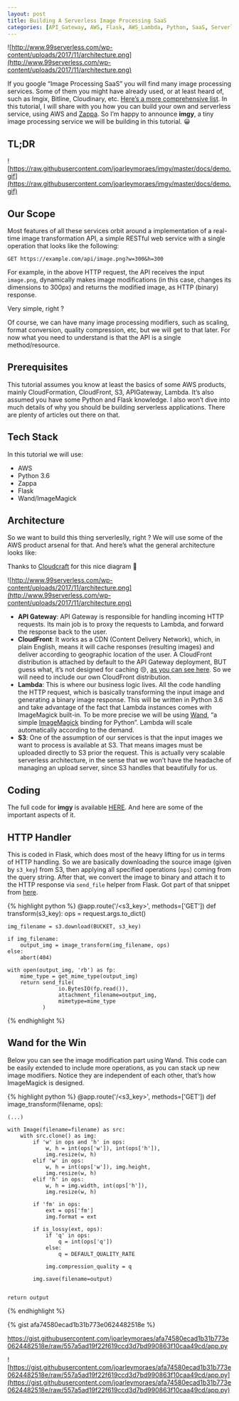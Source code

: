 ```yaml
---
layout: post
title: Building A Serverless Image Processing SaaS
categories: [API_Gateway, AWS, Flask, AWS_Lambda, Python, SaaS, Serverless, Zappa]
---
```


![http://www.99serverless.com/wp-content/uploads/2017/11/architecture.png](http://www.99serverless.com/wp-content/uploads/2017/11/architecture.png)


If you google “Image Processing SaaS” you will find many image processing services. Some of them you might have already used, or at least heard of, such as Imgix, Bitline, Cloudinary, etc. [Here’s a more comprehensive list](https://gist.github.com/cheeaun/6385645). In this tutorial, I will share with you how you can build your own and serverless service, using AWS and [Zappa](https://github.com/Miserlou/Zappa). So I’m happy to announce **imgy**, a tiny image processing service we will be building in this tutorial. 😀

<!--more-->


## TL;DR

![https://raw.githubusercontent.com/joarleymoraes/imgy/master/docs/demo.gif](https://raw.githubusercontent.com/joarleymoraes/imgy/master/docs/demo.gif)



## Our Scope

Most features of all these services orbit around a implementation of a real-time image transformation API, a simple RESTful web service with a single operation that looks like the following:

`GET https://example.com/api/image.png?w=300&h=300`


For example, in the above HTTP request, the API receives the input `image.png`, dynamically makes image modifications (in this case, changes its dimensions to 300px) and returns the modified image, as HTTP (binary) response.

Very simple, right ?

Of course, we can have many image processing modifiers, such as scaling, format conversion, quality compression, etc, but we will get to that later. For now what you need to understand is that the API is a single method/resource.


## Prerequisites

This tutorial assumes you know at least the basics of some AWS products, mainly CloudFormation, CloudFront, S3, APIGateway, Lambda. It’s also assumed you have some Python and Flask knowledge. I also won’t dive into much details of why you should be building serverless applications. There are plenty of articles out there on that.


## Tech Stack

In this tutorial we will use:

- AWS
- Python 3.6
- Zappa
- Flask
- Wand/ImageMagick


## Architecture

So we want to build this thing serverleslly, right ? We will use some of the AWS product arsenal for that. And here’s what the general architecture looks like:

Thanks to [Cloudcraft](https://cloudcraft.co/) for this nice diagram 🙂

![http://www.99serverless.com/wp-content/uploads/2017/11/architecture.png](http://www.99serverless.com/wp-content/uploads/2017/11/architecture.png)


- **API Gateway**: API Gateway is responsible for handling incoming HTTP requests. Its main job is to proxy the requests to Lambda, and forward the response back to the user.
- **CloudFront**: It works as a CDN (Content Delivery Network), which, in plain English, means it will cache responses (resulting images) and deliver according to geographic location of the user. A CloudFront distribution is attached by default to the API Gateway deployment, BUT guess what, it’s not designed for caching 😒, [as you can see here](https://forums.aws.amazon.com/message.jspa?messageID=646291). So we will need to include our own CloudFront distribution.
- **Lambda**: This is where our business logic lives. All the code handling the HTTP request, which is basically transforming the input image and generating a binary image response. This will be written in Python 3.6 and take advantage of the fact that Lambda instances comes with ImageMagick built-in. To be more precise we will be using [Wand](http://docs.wand-py.org/en/0.4.4/), “a simple [ImageMagick](http://www.imagemagick.org/script/index.php) binding for Python”. Lambda will scale automatically according to the demand.
- **S3**: One of the assumption of our services is that the input images we want to process is available at S3. That means images must be uploaded directly to S3 prior the request. This is actually very scalable serverless architecture, in the sense that we won’t have the headache of managing an upload server, since S3 handles that beautifully for us.


## Coding


The full code for **imgy** is available [HERE](https://github.com/joarleymoraes/imgy).  And here are some of the important aspects of it.


## HTTP Handler

This is coded in Flask, which does most of the heavy lifting for us in terms of HTTP handling. So we are basically downloading the source image (given by `s3_key`) from S3, then applying all specified operations (`ops`) coming from the query string. After that, we convert the image to binary and attach it to the HTTP response via `send_file` helper from Flask. Got part of that snippet from [here](https://blog.zappa.io/posts/serving-binary-data-through-aws-api-gateway-automatically-with-zappa).


{% highlight python %}
@app.route('/<s3_key>', methods=['GET'])
def transform(s3_key):
    ops = request.args.to_dict()

    img_filename = s3.download(BUCKET, s3_key)

    if img_filename:
        output_img = image_transform(img_filename, ops)
    else:
        abort(404)

    with open(output_img, 'rb') as fp:
        mime_type = get_mime_type(output_img)
        return send_file(
                    io.BytesIO(fp.read()),
                    attachment_filename=output_img,
                    mimetype=mime_type
               )
{% endhighlight %}

## Wand for the Win

Below you can see the image modification part using Wand. This code can be easily extended to include more operations, as you can stack up new image modifiers. Notice they are independent of each other, that’s how ImageMagick is designed.

{% highlight python %}
@app.route('/<s3_key>', methods=['GET'])
def image_transform(filename, ops):
    
    (...)

    with Image(filename=filename) as src:
        with src.clone() as img:
            if 'w' in ops and 'h' in ops:
                w, h = int(ops['w']), int(ops['h']),
                img.resize(w, h)
            elif 'w' in ops:
                w, h = int(ops['w']), img.height,
                img.resize(w, h)
            elif 'h' in ops:
                w, h = img.width, int(ops['h']),
                img.resize(w, h)

            if 'fm' in ops:
                ext = ops['fm']
                img.format = ext
            
            if is_lossy(ext, ops):
                if 'q' in ops:
                    q = int(ops['q'])
                else:
                    q = DEFAULT_QUALITY_RATE

                img.compression_quality = q

            img.save(filename=output)


    return output
{% endhighlight %}



{% gist afa74580ecad1b31b773e0624482518e %}

https://gist.githubusercontent.com/joarleymoraes/afa74580ecad1b31b773e0624482518e/raw/557a5ad19f22f619ccd3d7bd990863f10caa49cd/app.py


![https://gist.githubusercontent.com/joarleymoraes/afa74580ecad1b31b773e0624482518e/raw/557a5ad19f22f619ccd3d7bd990863f10caa49cd/app.py](https://gist.githubusercontent.com/joarleymoraes/afa74580ecad1b31b773e0624482518e/raw/557a5ad19f22f619ccd3d7bd990863f10caa49cd/app.py)


